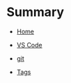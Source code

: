 # Summary

* [Home](README.md)
* [VS Code](tools/vscode.md)
* [git](tools/git.md)

* [Tags](tags.md)
